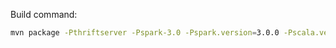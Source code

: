Build command:

```sh
mvn package -Pthriftserver -Pspark-3.0 -Pspark.version=3.0.0 -Pscala.version=2.12.12 -Pscala.binary.version=2.12 -DskipITs -DskipTests
```